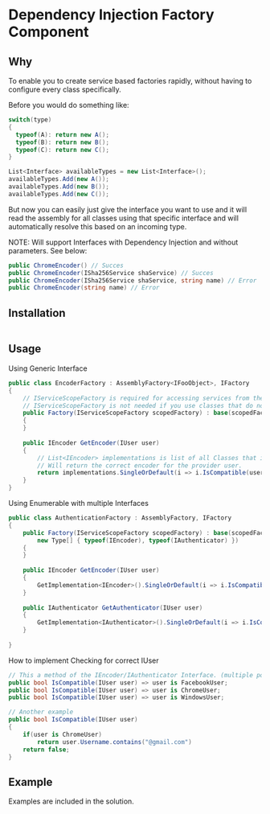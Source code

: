 # Dependency Injection Factory Component

## Why
To enable you to create service based factories rapidly, without having to configure every class specifically.

Before you would do something like:
```c#
switch(type)
{
  typeof(A): return new A();
  typeof(B): return new B();
  typeof(C): return new C();
}

List<Interface> availableTypes = new List<Interface>();
availableTypes.Add(new A());
availableTypes.Add(new B());
availableTypes.Add(new C());
```
But now you can easily just give the interface you want to use and it will read the assembly for all classes using that specific interface and will automatically resolve this based on an incoming type.

NOTE: Will support Interfaces with Dependency Injection and without parameters. See below:
```c#
public ChromeEncoder() // Succes
public ChromeEncoder(ISha256Service shaService) // Succes
public ChromeEncoder(ISha256Service shaService, string name) // Error
public ChromeEncoder(string name) // Error
```

## Installation
```

```

## Usage
Using Generic Interface
```c#
public class EncoderFactory : AssemblyFactory<IFooObject>, IFactory
{
	// IServiceScopeFactory is required for accessing services from the (Startup.cs) AddScoped<>,AddTransient<>
	// IServiceScopeFactory is not needed if you use classes that do not require dependency injection.
	public Factory(IServiceScopeFactory scopedFactory) : base(scopedFactory)
	{
	}
	
	public IEncoder GetEncoder(IUser user)
	{
		// List<IEncoder> implementations is list of all Classes that implement IEncoder
		// Will return the correct encoder for the provider user.
		return implementations.SingleOrDefault(i => i.IsCompatible(user));
	}
}
```

Using Enumerable with multiple Interfaces
```c#
public class AuthenticationFactory : AssemblyFactory, IFactory
{
	public Factory(IServiceScopeFactory scopedFactory) : base(scopedFactory,
		new Type[] { typeof(IEncoder), typeof(IAuthenticator) })
	{
	}
	
	public IEncoder GetEncoder(IUser user)
	{
		GetImplementation<IEncoder>().SingleOrDefault(i => i.IsCompatible(user));
	}
	
	public IAuthenticator GetAuthenticator(IUser user)
	{
		GetImplementation<IAuthenticator>().SingleOrDefault(i => i.IsCompatible(user));
	}
	
}
```

How to implement Checking for correct IUser
```c#
// This a method of the IEncoder/IAuthenticator Interface. (multiple possibilities/examples)
public bool IsCompatible(IUser user) => user is FacebookUser;
public bool IsCompatible(IUser user) => user is ChromeUser;
public bool IsCompatible(IUser user) => user is WindowsUser;

// Another example
public bool IsCompatible(IUser user)
{
	if(user is ChromeUser)
		return user.Username.contains("@gmail.com")
	return false;
}

```
## Example
Examples are included in the solution.

